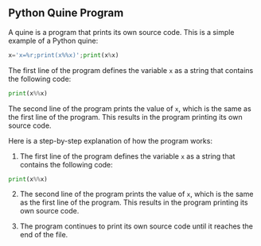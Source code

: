 ## Python Quine Program

A quine is a program that prints its own source code. This is a simple example of a Python quine:

```python
x='x=%r;print(x%%x)';print(x%x)
```

The first line of the program defines the variable `x` as a string that contains the following code:

```python
print(x%%x)
```

The second line of the program prints the value of `x`, which is the same as the first line of the program. This results in the program printing its own source code.

Here is a step-by-step explanation of how the program works:

1. The first line of the program defines the variable `x` as a string that contains the following code:

```python
print(x%%x)
```

2. The second line of the program prints the value of `x`, which is the same as the first line of the program. This results in the program printing its own source code.

3. The program continues to print its own source code until it reaches the end of the file.